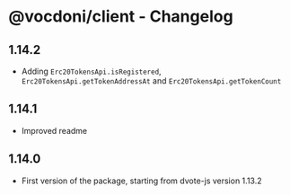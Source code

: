 # @vocdoni/client - Changelog

## 1.14.2

- Adding `Erc20TokensApi.isRegistered`, `Erc20TokensApi.getTokenAddressAt` and `Erc20TokensApi.getTokenCount`

## 1.14.1

- Improved readme

## 1.14.0

- First version of the package, starting from dvote-js version 1.13.2
